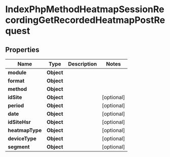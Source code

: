 

# IndexPhpMethodHeatmapSessionRecordingGetRecordedHeatmapPostRequest


## Properties

| Name | Type | Description | Notes |
|------------ | ------------- | ------------- | -------------|
|**module** | **Object** |  |  |
|**format** | **Object** |  |  |
|**method** | **Object** |  |  |
|**idSite** | **Object** |  |  [optional] |
|**period** | **Object** |  |  [optional] |
|**date** | **Object** |  |  [optional] |
|**idSiteHsr** | **Object** |  |  [optional] |
|**heatmapType** | **Object** |  |  [optional] |
|**deviceType** | **Object** |  |  [optional] |
|**segment** | **Object** |  |  [optional] |



